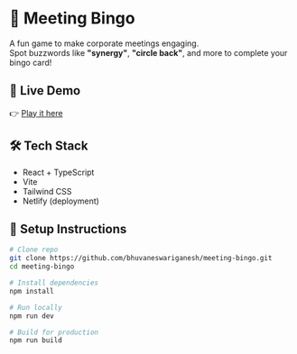 # 🎉 Meeting Bingo

A fun game to make corporate meetings engaging.  
Spot buzzwords like **"synergy"**, **"circle back"**, and more to complete your bingo card!

## 🚀 Live Demo
👉 [Play it here](https://meeting-bingo.netlify.app/)

## 🛠️ Tech Stack
- React + TypeScript
- Vite
- Tailwind CSS
- Netlify (deployment)

## 📂 Setup Instructions

```bash
# Clone repo
git clone https://github.com/bhuvaneswariganesh/meeting-bingo.git
cd meeting-bingo

# Install dependencies
npm install

# Run locally
npm run dev

# Build for production
npm run build
